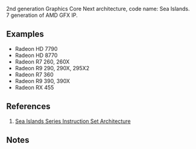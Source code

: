 2nd generation Graphics Core Next architecture, code name: Sea Islands.<br/>
7 generation of AMD GFX IP.

## Examples

* Radeon HD 7790
* Radeon HD 8770
* Radeon R7 260, 260X
* Radeon R9 290, 290X, 295X2
* Radeon R7 360
* Radeon R9 390, 390X
* Radeon RX 455

## References

1. [Sea Islands Series Instruction Set Architecture](https://www.amd.com/content/dam/amd/en/documents/radeon-tech-docs/instruction-set-architectures/sea-islands-instruction-set-architecture_0.pdf)

## Notes
